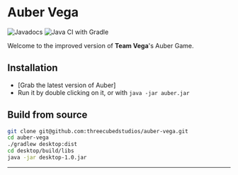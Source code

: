 # Auber Vega
![Javadocs](https://github.com/threecubedstudios/auber-vega/workflows/Javadocs/badge.svg)
![Java CI with Gradle](https://github.com/threecubedstudios/auber-vega/workflows/Java%20CI%20with%20Gradle/badge.svg)

Welcome to the improved version of **Team Vega**'s Auber Game.

## Installation
- [Grab the latest version of Auber]
- Run it by double clicking on it, or with `java -jar auber.jar`

## Build from source
```bash
git clone git@github.com:threecubedstudios/auber-vega.git
cd auber-vega
./gradlew desktop:dist
cd desktop/build/libs
java -jar desktop-1.0.jar
```
---

